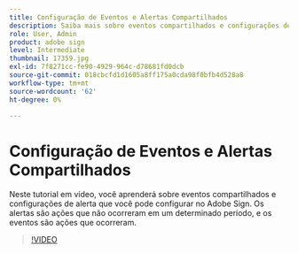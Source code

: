 ```yaml
---
title: Configuração de Eventos e Alertas Compartilhados
description: Saiba mais sobre eventos compartilhados e configurações de alerta no Adobe Sign
role: User, Admin
product: adobe sign
level: Intermediate
thumbnail: 17359.jpg
exl-id: 7f8271cc-fe90-4929-964c-d78681fd0dcb
source-git-commit: 018cbcfd1d1605a8ff175a0cda98f0bfb4d528a8
workflow-type: tm+mt
source-wordcount: '62'
ht-degree: 0%

---
```


# Configuração de Eventos e Alertas Compartilhados

Neste tutorial em vídeo, você aprenderá sobre eventos compartilhados e configurações de alerta que você pode configurar no Adobe Sign. Os alertas são ações que não ocorreram em um determinado período, e os eventos são ações que ocorreram.

>[!VIDEO](https://video.tv.adobe.com/v/17359?hidetitle=true)
